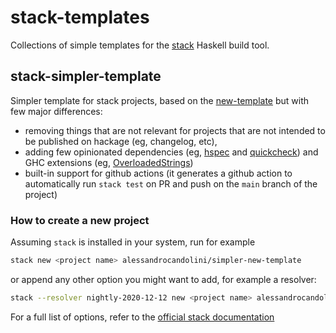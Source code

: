 # stack-templates

Collections of simple templates for the [stack](https://docs.haskellstack.org/en/stable/README/) Haskell build tool.

## stack-simpler-template

Simpler template for stack projects, based on the [new-template](https://github.com/commercialhaskell/stack-templates/blob/master/new-template.hsfiles) but with few major differences:
* removing things that are not relevant for projects that are not intended to be published on hackage (eg, changelog, etc), 
* adding few opinionated dependencies (eg, [hspec](https://hspec.github.io/) and [quickcheck](https://hackage.haskell.org/package/QuickCheck)) and GHC extensions (eg, [OverloadedStrings](https://downloads.haskell.org/~ghc/latest/docs/html/users_guide/glasgow_exts.html#extension-OverloadedStrings))
* built-in support for github actions (it generates a github action to automatically run `stack test` on PR and push on the `main` branch of the project) 

### How to create a new project 

Assuming `stack` is installed in your system, run for example 
```bash
stack new <project name> alessandrocandolini/simpler-new-template
```
or append any other option you might want to add, for example a resolver:
```bash
stack --resolver nightly-2020-12-12 new <project name> alessandrocandolini/simpler-new-template
```
For a full list of options, refer to the [official stack documentation](https://docs.haskellstack.org/en/stable/GUIDE/)

